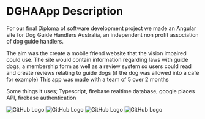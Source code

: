 # DGHAApp Description

For our final Diploma of software development project we made an Angular site for Dog Guide Handlers Australia, an independent non profit association of dog guide handlers.

The aim was the create a mobile friend website that the vision impaired could use. The site would contain information regarding laws with guide dogs, a membership form as well as a review system so users could read and create reviews relating to guide dogs (if the dog was allowed into a cafe for example)
This app was made with a team of 5 over 2 months

Some things it uses;
Typescript,
firebase realtime database,
google places API,
firebase authentication


![GitHub Logo](https://cdn.discordapp.com/attachments/595454866714001430/660872678810451980/HomePage.JPG)
![GitHub Logo](https://cdn.discordapp.com/attachments/595454866714001430/660873165483802640/membershipForm.JPG)
![GitHub Logo](https://cdn.discordapp.com/attachments/595454866714001430/660873173960491027/searchLogin.JPG)
![GitHub Logo](https://cdn.discordapp.com/attachments/595454866714001430/660873148207726592/displayReivew.JPG)

